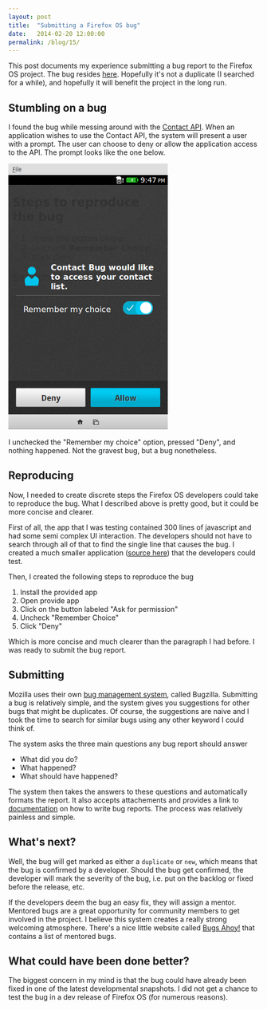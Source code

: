 ```yaml
---
layout: post
title:  "Submitting a Firefox OS bug"
date:   2014-02-20 12:00:00
permalink: /blog/15/
---
```


This post documents my experience submitting a bug report to the Firefox OS project. The bug resides [here](https://bugzilla.mozilla.org/show_bug.cgi?id=975241). Hopefully it's not a duplicate (I searched for a while), and hopefully it will benefit the project in the long run.

## Stumbling on a bug

I found the bug while messing around with the [Contact API](https://developer.mozilla.org/en-US/docs/WebAPI/Contacts). When an application wishes to use the Contact API, the system will present a user with a prompt. The user can choose to deny or allow the application access to the API. The prompt looks like the one below.

![A prompt with the options "deny" or "allow"](/img/posts/15/prompt.png)

I unchecked the "Remember my choice" option, pressed "Deny", and nothing happened. Not the gravest bug, but a bug nonetheless.

## Reproducing

Now, I needed to create discrete steps the Firefox OS developers could take to reproduce the bug. What I described above is pretty good, but it could be more concise and clearer.

First of all, the app that I was testing contained 300 lines of javascript and had some semi complex UI interaction. The developers should not have to search through all of that to find the single line that causes the bug. I created a much smaller application ([source here](https://github.com/NakedFerret/NakedFerret.github.io/tree/master/demos/13)) that the developers could test. 

Then, I created the following steps to reproduce the bug

1. Install the provided app
2. Open provide app
3. Click on the button labeled "Ask for permission"
4. Uncheck "Remember Choice"
5. Click "Deny"

Which is more concise and much clearer than the paragraph I had before. I was ready to submit the bug report. 

## Submitting

Mozilla uses their own [bug management system](https://bugzilla.mozilla.org/), called Bugzilla. Submitting a bug is relatively simple, and the system gives you suggestions for other bugs that might be duplicates. Of course, the suggestions are naive and I took the time to search for similar bugs using any other keyword I could think of.

The system asks the three main questions any bug report should answer

* What did you do?
* What happened?
* What should have happened?

The system then takes the answers to these questions and automatically formats the report. It also accepts attachements and provides a link to [documentation](https://developer.mozilla.org/en-US/docs/Mozilla/QA/Bug_writing_guidelines) on how to write bug reports. The process was relatively painless and simple.

## What's next?

Well, the bug will get marked as either a `duplicate` or `new`, which means that the bug is confirmed by a developer. Should the bug get confirmed, the developer will mark the severity of the bug, i.e. put on the backlog or fixed before the release, etc.

If the developers deem the bug an easy fix, they will assign a mentor. Mentored bugs are a great opportunity for community members to get involved in the project. I believe this system creates a really strong welcoming atmosphere. There's a nice little website called [Bugs Ahoy!](http://www.joshmatthews.net/bugsahoy/) that contains a list of mentored bugs.

## What could have been done better?

The biggest concern in my mind is that the bug could have already been fixed in one of the latest developmental snapshots. I did not get a chance to test the bug in a dev release of Firefox OS (for numerous reasons). 

